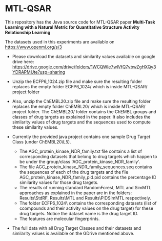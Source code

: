 # MTL-QSAR
This repository has the Java source code for MTL-QSAR paper **Multi-Task Learning with a Natural Metric for Quantitative Structure
  Activity Relationship Learning**
  
The datasets used in this experiments are available on https://www.openml.org/s/3

* Please download the datasets and similarity values available on google drive here: https://drive.google.com/drive/folders/1WCQWIe7wlVfQ7vbwZgHXQy3YDRAPMUte?usp=sharing

* Unzip the ECFP6_1024.zip file and make sure the resulting folder replaces the empty folder ECFP6_1024/ which is inside MTL-QSAR/ project folder

* Also, unzip the ChEMBL20.zip file and make sure the resulting folder replaces the empty folder ChEMBL20/ which is inside MTL-QSAR/ project folder. The ChEMBL20/ folder contains the ChEMBL groups and classes of drug targets as explained in the paper. It also includes the similarity values of drug targets and the sequences used to compute these similarity values. 

* Currently the provided java project contains one sample Drug Target Class (under ChEMBL20\L5). 
  * The AGC_protein_kinase_NDR_family.txt file contains a list of corresponding datasets that belong to drug targets which happen to be under the group/class 'AGC_protein_kinase_NDR_family'. 
  * The file AGC_protein_kinase_NDR_family_sequences.seq contains the sequences of each of the drug targets and the file AGC_protein_kinase_NDR_family_pid.pid contains the percentage ID similarity values for those drug targets. 
  * The results of running standard RandomForest, MTL and SimMTL approaches as explained in the paper are in the folders: Results\StdRF, Results\MTL and Results\PIDSimMTL respectively. 
  * The folder ECFP6_1024\ contains the corresponding datasets (list of ccompounds and their activity values on the drug target) for these drug targets. Notice the dataset name is the drug target ID. 
  * The features are molecular fingerprints.

* The full data with all Drug Target Classes and their datasets and similarity values is available on the GDrive mentioned above.

